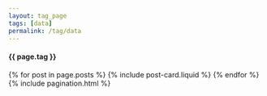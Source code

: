 ```yaml
---
layout: tag_page
tags: [data]
permalink: /tag/data
---
```


<div class='o-wrapper'>

  <div class='o-grid'>
    <div class='o-grid__col'>
      <h4>{{ page.tag }}</h4>
    </div>
  </div>

  <div class='o-grid'>
    {% for post in page.posts %}
      {% include post-card.liquid %}
    {% endfor %}
  </div>

  <div class='o-grid'>
    {% include pagination.html %}
  </div>
</div>